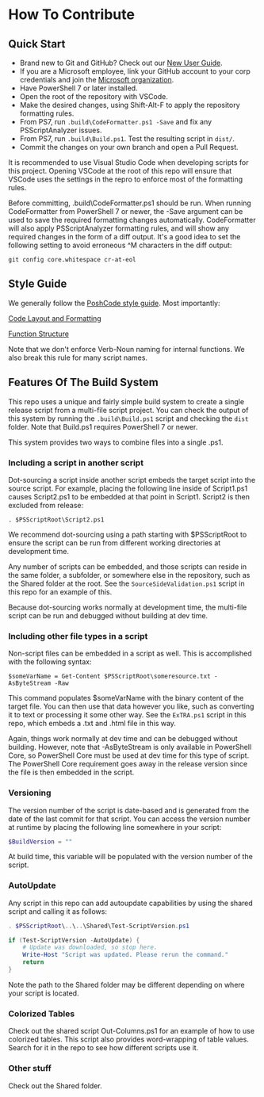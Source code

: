 # How To Contribute

## Quick Start

* Brand new to Git and GitHub? Check out our [New User Guide](https://microsoft.github.io/CSS-Exchange/NewUserGuide/).
* If you are a Microsoft employee, link your GitHub account to your corp credentials and join the [Microsoft organization](https://github.com/microsoft).
* Have PowerShell 7 or later installed.
* Open the root of the repository with VSCode.
* Make the desired changes, using Shift-Alt-F to apply the repository formatting rules.
* From PS7, run `.build\CodeFormatter.ps1 -Save` and fix any PSScriptAnalyzer issues.
* From PS7, run `.build\Build.ps1`. Test the resulting script in `dist/`.
* Commit the changes on your own branch and open a Pull Request.

It is recommended to use Visual Studio Code when developing scripts for this project. Opening VSCode at
the root of this repo will ensure that VSCode uses the settings in the repro to enforce most of the
formatting rules.

Before committing, .build\CodeFormatter.ps1 should be run. When running CodeFormatter from PowerShell 7
or newer, the -Save argument can be used to save the required formatting changes automatically. CodeFormatter
will also apply PSScriptAnalyzer formatting rules, and will show any required changes in the form of a diff
output. It's a good idea to set the following setting to avoid erroneous ^M characters in the diff output:

`git config core.whitespace cr-at-eol`

## Style Guide

We generally follow the [PoshCode style guide](https://github.com/PoshCode/PowerShellPracticeAndStyle/blob/master/Style-Guide/Introduction.md). Most importantly:

[Code Layout and Formatting](https://github.com/PoshCode/PowerShellPracticeAndStyle/blob/master/Style-Guide/Code-Layout-and-Formatting.md)

[Function Structure](https://github.com/PoshCode/PowerShellPracticeAndStyle/blob/master/Style-Guide/Function-Structure.md)

Note that we don't enforce Verb-Noun naming for internal functions. We also break this rule for many script names.

## Features Of The Build System

This repo uses a unique and fairly simple build system to create a single release script from a multi-file
script project. You can check the output of this system by running the `.build\Build.ps1` script and
checking the `dist` folder. Note that Build.ps1 requires PowerShell 7 or newer.

This system provides two ways to combine files into a single .ps1.

### Including a script in another script

Dot-sourcing a script inside another script embeds the target script into the source script. For example,
placing the following line inside of Script1.ps1 causes Script2.ps1 to be embedded at that point in Script1.
Script2 is then excluded from release:

`. $PSScriptRoot\Script2.ps1`

We recommend dot-sourcing using a path starting with $PSScriptRoot to ensure the script can be run
from different working directories at development time.

Any number of scripts can be embedded, and those scripts can reside in the same folder, a subfolder, or
somewhere else in the repository, such as the Shared folder at the root. See the
`SourceSideValidation.ps1` script in this repo for an example of this.

Because dot-sourcing works normally at development time, the multi-file script can be run and debugged
without building at dev time.

### Including other file types in a script

Non-script files can be embedded in a script as well. This is accomplished with the following syntax:

`$someVarName = Get-Content $PSScriptRoot\someresource.txt -AsByteStream -Raw`

This command populates $someVarName with the binary content of the target file. You can then use that
data however you like, such as converting it to text or processing it some other way. See the `ExTRA.ps1`
script in this repo, which embeds a .txt and .html file in this way.

Again, things work normally at dev time and can be debugged without building. However, note that
-AsByteStream is only available in PowerShell Core, so PowerShell Core must be used at dev time for
this type of script. The PowerShell Core requirement goes away in the release version since the file
is then embedded in the script.

### Versioning

The version number of the script is date-based and is generated from the date of the last commit for
that script. You can access the version number at runtime by placing the following line somewhere in your script:

```powershell
$BuildVersion = ""
```

At build time, this variable will be populated with the version number of the script.

### AutoUpdate

Any script in this repo can add autoupdate capabilities by using the shared script and calling it as follows:

```powershell
. $PSScriptRoot\..\..\Shared\Test-ScriptVersion.ps1

if (Test-ScriptVersion -AutoUpdate) {
    # Update was downloaded, so stop here.
    Write-Host "Script was updated. Please rerun the command."
    return
}
```

Note the path to the Shared folder may be different depending on where your script is located.

### Colorized Tables

Check out the shared script Out-Columns.ps1 for an example of how to use colorized tables. This script also
provides word-wrapping of table values. Search for it in the repo to see how different scripts use it.

### Other stuff

Check out the Shared folder.
